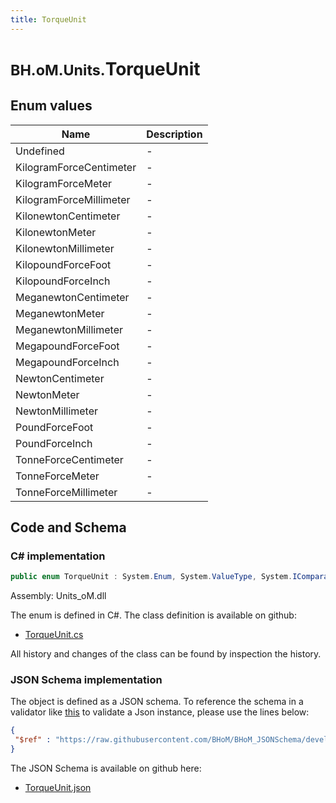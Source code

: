 ```yaml
---
title: TorqueUnit
---
```


# <small>BH.oM.Units.</small>**TorqueUnit**



## Enum values

| Name            | Description                                                    |
|-----------------|----------------------------------------------------------------|
| Undefined |  -  |
| KilogramForceCentimeter |  -  |
| KilogramForceMeter |  -  |
| KilogramForceMillimeter |  -  |
| KilonewtonCentimeter |  -  |
| KilonewtonMeter |  -  |
| KilonewtonMillimeter |  -  |
| KilopoundForceFoot |  -  |
| KilopoundForceInch |  -  |
| MeganewtonCentimeter |  -  |
| MeganewtonMeter |  -  |
| MeganewtonMillimeter |  -  |
| MegapoundForceFoot |  -  |
| MegapoundForceInch |  -  |
| NewtonCentimeter |  -  |
| NewtonMeter |  -  |
| NewtonMillimeter |  -  |
| PoundForceFoot |  -  |
| PoundForceInch |  -  |
| TonneForceCentimeter |  -  |
| TonneForceMeter |  -  |
| TonneForceMillimeter |  -  |


## Code and Schema

### C# implementation

``` C# title="C#"
public enum TorqueUnit : System.Enum, System.ValueType, System.IComparable, System.ISpanFormattable, System.IFormattable, System.IConvertible
```

Assembly: Units_oM.dll

The enum is defined in C#. The class definition is available on github:

- [TorqueUnit.cs](https://github.com/BHoM/Localisation_Toolkit/blob/develop/Units_oM/Enums\TorqueUnit.cs)

All history and changes of the class can be found by inspection the history.
### JSON Schema implementation

The object is defined as a JSON schema. To reference the schema in a validator like [this](https://www.jsonschemavalidator.net/) to validate a Json instance, please use the lines below:

``` json title="JSON Schema"
{
 "$ref" : "https://raw.githubusercontent.com/BHoM/BHoM_JSONSchema/develop/Units_oM/TorqueUnit.json"
}
```

The JSON Schema is available on github here:

- [TorqueUnit.json](https://github.com/BHoM/BHoM_JSONSchema/blob/develop/Units_oM/TorqueUnit.json)
